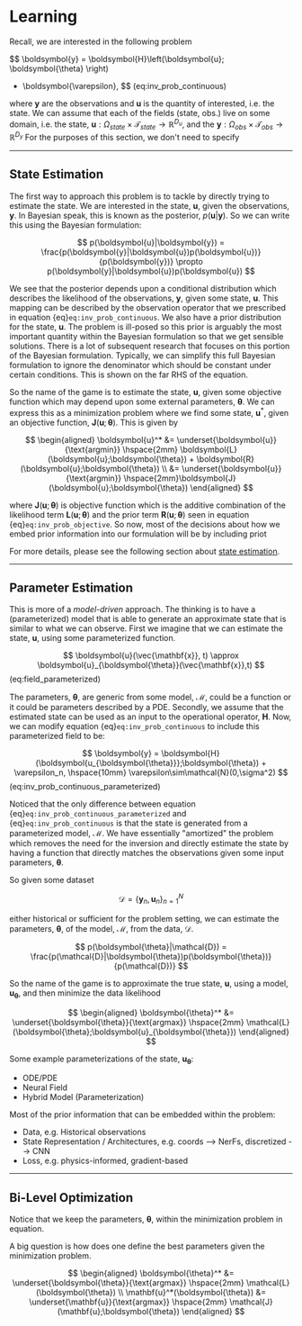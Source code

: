 # Learning

Recall, we are interested in the following problem

$$
\boldsymbol{y} =
\boldsymbol{H}\left(\boldsymbol{u}; \boldsymbol{\theta} \right)
+ \boldsymbol{\varepsilon},
$$ (eq:inv_prob_continuous)

where $\boldsymbol{y}$ are the observations and $\boldsymbol{u}$ is the quantity of interested, i.e. the state.
We can assume that each of the fields (state, obs.) live on some domain, i.e. the state, $\boldsymbol{u}:\Omega_{state}\times\mathcal{T}_{state}\rightarrow \mathbb{R}^{D_u}$, and the $\boldsymbol{y}:\Omega_{obs}\times\mathcal{T}_{obs}\rightarrow \mathbb{R}^{D_y}$
For the purposes of this section, we don't need to specify

---

## State Estimation

The first way to approach this problem is to tackle by directly trying to estimate the state.
We are interested in the state, $\mathbf{u}$, given the observations, $\mathbf{y}$.
In Bayesian speak, this is known as the posterior, $p(\mathbf{u}|\mathbf{y})$.
So we can write this using the Bayesian formulation:

$$
p(\boldsymbol{u}|\boldsymbol{y}) = \frac{p(\boldsymbol{y}|\boldsymbol{u})p(\boldsymbol{u})}{p(\boldsymbol{y})}
\propto p(\boldsymbol{y}|\boldsymbol{u})p(\boldsymbol{u})
$$

We see that the posterior depends upon a conditional distribution which describes the likelihood of the observations, $\boldsymbol{y}$, given some state, $\boldsymbol{u}$.
This mapping can be described by the observation operator that we prescribed in equation {eq}`eq:inv_prob_continuous`.
We also have a prior distribution for the state, $\boldsymbol{u}$.
The problem is ill-posed so this prior is arguably the most important quantity within the Bayesian formulation so that we get sensible solutions.
There is a lot of subsequent research that focuses on this portion of the Bayesian formulation.
Typically, we can simplify this full Bayesian formulation to ignore the denominator which should be constant under certain conditions.
This is shown on the far RHS of the equation.

So the name of the game is to estimate the state, $\boldsymbol{u}$, given some objective function which may depend upon some external parameters, $\boldsymbol{\theta}$.
We can express this as a minimization problem where we find some state, $\mathbf{u}^*$, given an objective function, $\boldsymbol{J}(\mathbf{u};\boldsymbol{\theta})$.
This is given by

$$
\begin{aligned}
\boldsymbol{u}^* &=
\underset{\boldsymbol{u}}{\text{argmin}}
\hspace{2mm}
\boldsymbol{L}(\boldsymbol{u};\boldsymbol{\theta}) +
\boldsymbol{R}(\boldsymbol{u};\boldsymbol{\theta}) \\
&= \underset{\boldsymbol{u}}{\text{argmin}} \hspace{2mm}\boldsymbol{J}(\boldsymbol{u};\boldsymbol{\theta})
\end{aligned}
$$

where $\boldsymbol{J}(\mathbf{u};\boldsymbol{\theta})$ is objective function which is the additive combination of the likelihood term $\boldsymbol{L}(\boldsymbol{u};\boldsymbol{\theta})$ and the prior term $\boldsymbol{R}(\boldsymbol{u};\boldsymbol{\theta})$ seen in equation {eq}`eq:inv_prob_objective`.
So now, most of the decisions about how we embed prior information into our formulation will be by including priot

For more details, please see the following section about [state estimation](./state_est.md).

---

## Parameter Estimation

This is more of a *model-driven* approach.
The thinking is to have a (parameterized) model that is able to generate an approximate state that is similar to what we can observe.
First we imagine that we can estimate the state, $\boldsymbol{u}$, using some parameterized function.

$$
\boldsymbol{u}(\vec{\mathbf{x}}, t) \approx \boldsymbol{u}_{\boldsymbol{\theta}}(\vec{\mathbf{x}},t)
$$ (eq:field_parameterized)

The parameters, $\boldsymbol{\theta}$, are generic from some model, $\mathcal{M}$, could be a function or it could be parameters described by a PDE.
Secondly, we assume that the estimated state can be used as an input to the operational operator, $\boldsymbol{H}$.
Now, we can modify equation {eq}`eq:inv_prob_continuous` to include this parameterized field to be:

$$
\boldsymbol{y} = \boldsymbol{H}(\boldsymbol{u_{\boldsymbol{\theta}}};\boldsymbol{\theta}) + \varepsilon_n, \hspace{10mm} \varepsilon\sim\mathcal{N}(0,\sigma^2)
$$ (eq:inv_prob_continuous_parameterized)


Noticed that the only difference between equation {eq}`eq:inv_prob_continuous_parameterized` and {eq}`eq:inv_prob_continuous` is that the state is generated from a parameterized model, $\mathcal{M}$. We have essentially "amortized" the problem which removes the need for the inversion and directly estimate the state by having a function that directly matches the observations given some input parameters, $\boldsymbol{\theta}$.
<!-- Another way to look at it as

$$
\boldsymbol{q}(\boldsymbol{y}|\boldsymbol{\theta})
$$ -->

So given some dataset

$$
\mathcal{D}= \left\{ \boldsymbol{y}_{n}, \boldsymbol{u}_n  \right\}_{n=1}^N
$$

either historical or sufficient for the problem setting, we can estimate the parameters, $\boldsymbol{\theta}$, of the model, $\mathcal{M}$, from the data, $\mathcal{D}$.

$$
p(\boldsymbol{\theta}|\mathcal{D}) = \frac{p(\mathcal{D}|\boldsymbol{\theta})p(\boldsymbol{\theta})}{p(\mathcal{D})}
$$

So the name of the game is to approximate the true state, $\mathbf{u}$, using a model, $\mathbf{u}_{\boldsymbol{\theta}}$, and then minimize the data likelihood

$$
\begin{aligned}
\boldsymbol{\theta}^* &=
\underset{\boldsymbol{\theta}}{\text{argmax}} \hspace{2mm}
\mathcal{L}(\boldsymbol{\theta};\boldsymbol{u}_{\boldsymbol{\theta}})
\end{aligned}
$$

Some example parameterizations of the state, $\mathbf{u}_{\boldsymbol \theta}$:

* ODE/PDE
* Neural Field
* Hybrid Model (Parameterization)


Most of the prior information that can be embedded within the problem:

* Data, e.g. Historical observations
* State Representation / Architectures, e.g. coords --> NerFs, discretized --> CNN
* Loss, e.g. physics-informed, gradient-based





---

## Bi-Level Optimization

Notice that we keep the parameters, $\boldsymbol{\theta}$, within the minimization problem in equation.

A big question is how does one define the best parameters given the minimization problem.


$$
\begin{aligned}
\boldsymbol{\theta}^* &=
\underset{\boldsymbol{\theta}}{\text{argmax}} \hspace{2mm}
\mathcal{L}(\boldsymbol{\theta}) \\
\mathbf{u}^*(\boldsymbol{\theta}) &=
\underset{\mathbf{u}}{\text{argmax}} \hspace{2mm}
\mathcal{J}(\mathbf{u};\boldsymbol{\theta})
\end{aligned}
$$
